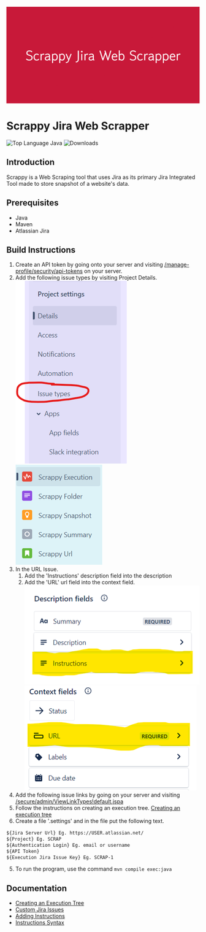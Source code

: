 ![Scrapper Jira Web Scrapper Banner](/docs/images/banner.png)

# Scrappy Jira Web Scrapper
![Top Language Java](https://img.shields.io/github/languages/top/MingShaneTong/ScrappyJiraWebScrapper)
![Downloads](https://img.shields.io/github/downloads/MingShaneTong/ScrappyJiraWebScrapper/total)

## Introduction
Scrappy is a Web Scraping tool that uses Jira as its primary Jira Integrated Tool made to store snapshot of a website's data. 

## Prerequisites
 - Java
 - Maven
 - Atlassian Jira

## Build Instructions
1. Create an API token by going onto your server and visiting [/manage-profile/security/api-tokens](https://id.atlassian.com/manage-profile/security/api-tokens) on your server.
2. Add the following issue types by visiting Project Details.
![Project Details](docs/images/projectdetails.png)
![issue types](docs/images/issuetypes.png)
3. In the URL Issue. 
   1. Add the 'Instructions' description field into the description
   2. Add the 'URL' url field into the context field.
   ![Instruction Field](docs/images/instructionsfield.png)
   ![URL Field](docs/images/urlfield.png)
4. Add the following issue links by going on your server and visiting [/secure/admin/ViewLinkTypes!default.jspa](https://atlassian.net/secure/admin/ViewLinkTypes!default.jspa) 
5. Follow the instructions on creating an execution tree. [Creating an execution tree](docs/creating-an-execution-tree.md)
6. Create a file '.settings' and in the file put the following text.
```
${Jira Server Url} Eg. https://USER.atlassian.net/
${Project} Eg. SCRAP
${Authentication Login} Eg. email or username
${API Token}
${Execution Jira Issue Key} Eg. SCRAP-1
```
5. To run the program, use the command `mvn compile exec:java`

## Documentation

- [Creating an Execution Tree](docs/creating-an-execution-tree.md)
- [Custom Jira Issues](docs/jira-issue.md)
- [Adding Instructions](docs/adding-instructions.md)
- [Instructions Syntax](docs/syntax.md)

